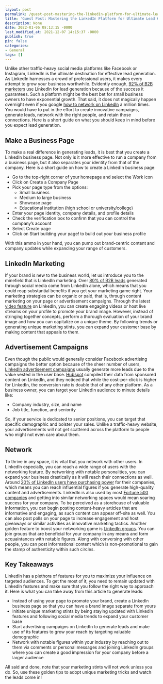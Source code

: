 ```yaml
---
layout: post
permalink: /guest-post-mastering-the-linkedin-platform-for-ultimate-lead-generation/
title: 'Guest Post: Mastering the LinkedIn Platform for Ultimate Lead Generation'
description: None
date: 2022-01-06 08:13:15 -0000
last_modified_at: 2021-12-07 14:15:37 -0000
publish: true
pin: false
categories:
- General
tags: []
---
```

Unlike other traffic-heavy social media platforms like Facebook or Instagram, LinkedIn is the ultimate destination for effective lead generation. As LinkedIn harnesses a crowd of professional users, it makes every attempt to grow your business worthwhile.  Evidently enough, [92% of B2B marketers](https://business.linkedin.com/content/dam/me/business/en-us/marketing-solutions/cx/2017/pdfs/Sophisticated-Marketers-Guide-to-LinkedIn-v03.12.pdf) use LinkedIn for lead generation because of the success it guarantees. Such a platform might be the best bet for small business owners to have exponential growth.  That said, it does not magically happen overnight even if you google [how to network on LinkedIn](https://www.hiration.com/blog/how-to-connect-with-people-on-linkedin/) a million times. You would have to put in the effort to create innovative campaigns, generate leads, network with the right people, and retain those connections. Here is a short guide on what you should keep in mind before you expect lead generation.

## **Make a Business Page**

To make a real difference in generating leads, it is best that you create a LinkedIn business page. Not only is it more effective to run a company from a business page, but it also separates your identity from that of the company.  Here is a short guide on how to create a LinkedIn business page:

* Go to the top-right corner of your homepage and select the Work icon
* Click on Create a Company Page
* Pick your page type from the options:
  * Small business
  * Medium to large business
  * Showcase page
  * Educational institution (high school or university/college)
* Enter your page identity, company details, and profile details
* Check the verification box to confirm that you can control the company’s account
* Select Create page
* Click on Start building your page! to build out your business profile

With this ammo in your hand, you can pump out brand-centric content and company updates while expanding your range of customers.

## **LinkedIn Marketing**

If your brand is new to the business world, let us introduce you to the minefield that is LinkedIn marketing. Over [80% of B2B leads](https://www.linkedin.com/pulse/linkedin-tips-what-you-must-know-b2b-marketing-jerome-knyszewski/) generated through social media come from LinkedIn alone, which means that you could reap substantial benefits if you get your marketing game right.  Your marketing strategies can be organic or paid, that is, through content marketing on your page or advertisement campaigns. Through the latest [video feature](https://business.linkedin.com/marketing-solutions/blog/video-marketing-/2020/video-marketing-linkedin-video) on LinkedIn, you can create engaging videos or host live streams on your profile to promote your brand image.  However, instead of stringing together concepts, perform a thorough evaluation of your brand image and how you can capitalize on a unique theme. By following trends or generating unique marketing stints, you can expand your customer base by making content that appeals to them.

## **Advertisement Campaigns**

Even though the public would generally consider Facebook advertising campaigns the better option because of the sheer number of users, [LinkedIn advertisement campaigns](https://www.searchenginejournal.com/set-up-linkedin-ads-campaign/393430/#close) usually generate more leads due to the value vested in the user base.  [Hubspot](https://blog.hubspot.com/customers/linkedin-ads-data) compiled their data from sponsored content on LinkedIn, and they noticed that while the cost-per-click is higher for LinkedIn, the conversion rate is double that of any other platform.  As a business owner, you can target your LinkedIn audience to minute details like:

* Company industry, size, and name
* Job title, function, and seniority

So, if your service is dedicated to senior positions, you can target that specific demographic and bolster your sales. Unlike a traffic-heavy website, your advertisements will not get scattered across the platform to people who might not even care about them.

## **Network**

To thrive in any space, it is vital that you network with other users. In LinkedIn especially, you can reach a wide range of users with the networking feature. By networking with notable personalities, you can expand your business drastically as it will reach their connections as well.  Around [20% of LinkedIn users have purchasing power](https://business.linkedin.com/marketing-solutions/blog/linkedin-b2b-marketing/2016/get-proof--the-case-for-b2b-marketing-on-linkedin--infographic-) for their companies, which means you can reach influential figures if you generate high-quality content and advertisements. LinkedIn is also used by most [Fortune 500 companies](https://www.linkedin.com/pulse/12-linkedin-stats-every-b2b-seller-marketer-need-know-van-vliet-) and getting into similar networking spaces would mean soaring success for your company.  To be perceived as a storehouse of valuable information, you can begin posting content-heavy articles that are informative and engaging, as such content can appear off-site as well. You can also post polls on your page to increase engagement and host giveaways or similar activities as innovative marketing tactics.  Another golden feature to boost your networking game is [LinkedIn groups](https://www.linkedin.com/help/linkedin/answer/186/find-and-join-a-linkedin-group?lang=en). You can join groups that are beneficial for your company in any means and form acquaintances with notable figures.  Along with conversing with other people, you can post informational content which is non-promotional to gain the stamp of authenticity within such circles.

## **Key Takeaways**

LinkedIn has a plethora of features for you to maximize your influence on targeted audiences. To get the most of it, you need to remain updated with LinkedIn features and make sure that you follow the right way to approach it.  Here is what you can take away from this article to generate leads:

* Instead of using your page to promote your brand, create a LinkedIn business page so that you can have a brand image separate from yours
* Initiate unique marketing stints by being staying updated with LinkedIn features and following social media trends to expand your customer base
* Start advertising campaigns on LinkedIn to generate leads and make use of its features to grow your reach by targeting valuable demographic
* Network with notable figures within your industry by reaching out to them via comments or personal messages and joining LinkedIn groups where you can create a good impression for your company before a larger audience

All said and done, note that your marketing stints will not work unless you do. So, use these golden tips to adopt unique marketing tricks and watch the leads come in!
